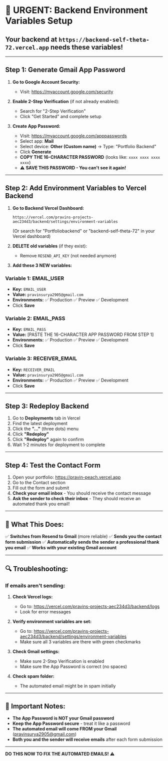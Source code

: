 # 🚨 URGENT: Backend Environment Variables Setup

## Your backend at `https://backend-self-theta-72.vercel.app` needs these variables!

---

## Step 1: Generate Gmail App Password

1. **Go to Google Account Security:**
   - Visit: https://myaccount.google.com/security

2. **Enable 2-Step Verification** (if not already enabled):
   - Search for "2-Step Verification"
   - Click "Get Started" and complete setup

3. **Create App Password:**
   - Visit: https://myaccount.google.com/apppasswords
   - Select app: **Mail**
   - Select device: **Other (Custom name)** → Type: "Portfolio Backend"
   - Click **Generate**
   - **COPY THE 16-CHARACTER PASSWORD** (looks like: `xxxx xxxx xxxx xxxx`)
   - ⚠️ **SAVE THIS PASSWORD - You can't see it again!**

---

## Step 2: Add Environment Variables to Vercel Backend

1. **Go to Backend Vercel Dashboard:**
   ```
   https://vercel.com/pravins-projects-aec234d3/backend/settings/environment-variables
   ```
   
   (Or search for "Portfoliobackend" or "backend-self-theta-72" in your Vercel dashboard)

2. **DELETE old variables** (if they exist):
   - Remove `RESEND_API_KEY` (not needed anymore)

3. **Add these 3 NEW variables:**

### Variable 1: EMAIL_USER
- **Key:** `EMAIL_USER`
- **Value:** `pravinsurya2905@gmail.com`
- **Environments:** ✅ Production ✅ Preview ✅ Development
- Click **Save**

### Variable 2: EMAIL_PASS
- **Key:** `EMAIL_PASS`
- **Value:** [PASTE THE 16-CHARACTER APP PASSWORD FROM STEP 1]
- **Environments:** ✅ Production ✅ Preview ✅ Development
- Click **Save**

### Variable 3: RECEIVER_EMAIL
- **Key:** `RECEIVER_EMAIL`
- **Value:** `pravinsurya2905@gmail.com`
- **Environments:** ✅ Production ✅ Preview ✅ Development
- Click **Save**

---

## Step 3: Redeploy Backend

1. Go to **Deployments** tab in Vercel
2. Find the latest deployment
3. Click the **"..."** (three dots) menu
4. Click **"Redeploy"**
5. Click **"Redeploy"** again to confirm
6. Wait 1-2 minutes for deployment to complete

---

## Step 4: Test the Contact Form

1. Open your portfolio: https://pravin-peach.vercel.app
2. Go to the Contact section
3. Fill out the form and submit
4. **Check your email inbox** - You should receive the contact message
5. **Ask the sender to check their inbox** - They should receive an automated thank you email!

---

## 🎯 What This Does:

✅ **Switches from Resend to Gmail** (more reliable)
✅ **Sends you the contact form submission**
✅ **Automatically sends the sender a professional thank you email**
✅ **Works with your existing Gmail account**

---

## 🔍 Troubleshooting:

### If emails aren't sending:

1. **Check Vercel logs:**
   - Go to: https://vercel.com/pravins-projects-aec234d3/backend/logs
   - Look for error messages

2. **Verify environment variables are set:**
   - Go to: https://vercel.com/pravins-projects-aec234d3/backend/settings/environment-variables
   - Make sure all 3 variables are there with green checkmarks

3. **Check Gmail settings:**
   - Make sure 2-Step Verification is enabled
   - Make sure the App Password is correct (no spaces)

4. **Check spam folder:**
   - The automated email might be in spam initially

---

## 📌 Important Notes:

- **The App Password is NOT your Gmail password**
- **Keep the App Password secure** - treat it like a password
- **The automated email will come FROM your Gmail** (pravinsurya2905@gmail.com)
- **Both you and the sender will receive emails** after each form submission

---

**DO THIS NOW TO FIX THE AUTOMATED EMAILS!** ⚠️

